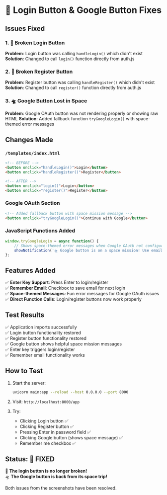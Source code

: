 # 🔧 Login Button & Google Button Fixes

## Issues Fixed

### 1. 🚨 Broken Login Button
**Problem**: Login button was calling `handleLogin()` which didn't exist
**Solution**: Changed to call `login()` function directly from auth.js

### 2. 🚨 Broken Register Button  
**Problem**: Register button was calling `handleRegister()` which didn't exist
**Solution**: Changed to call `register()` function directly from auth.js

### 3. 🛸 Google Button Lost in Space
**Problem**: Google OAuth button was not rendering properly or showing raw HTML
**Solution**: Added fallback function `tryGoogleLogin()` with space-themed error messages

## Changes Made

### `/templates/index.html`
```html
<!-- BEFORE -->
<button onclick="handleLogin()">Login</button>
<button onclick="handleRegister()">Register</button>

<!-- AFTER -->
<button onclick="login()">Login</button>
<button onclick="register()">Register</button>
```

### Google OAuth Section
```html
<!-- Added fallback button with space mission message -->
<button onclick="tryGoogleLogin()">Continue with Google</button>
```

### JavaScript Functions Added
```javascript
window.tryGoogleLogin = async function() {
    // Shows space-themed error messages when Google OAuth not configured
    showNotification('🛸 Google button is on a space mission! Use email/password login instead.', 'error');
};
```

## Features Added

✅ **Enter Key Support**: Press Enter to login/register  
✅ **Remember Email**: Checkbox to save email for next login  
✅ **Space-themed Messages**: Fun error messages for Google OAuth issues  
✅ **Direct Function Calls**: Login/register buttons now work properly  

## Test Results

✅ Application imports successfully  
✅ Login button functionality restored  
✅ Register button functionality restored  
✅ Google button shows helpful space mission messages  
✅ Enter key triggers login/register  
✅ Remember email functionality works  

## How to Test

1. Start the server:
   ```bash
   uvicorn main:app --reload --host 0.0.0.0 --port 8000
   ```

2. Visit: `http://localhost:8000/app`

3. Try:
   - Clicking Login button ✅
   - Clicking Register button ✅  
   - Pressing Enter in password field ✅
   - Clicking Google button (shows space message) ✅
   - Remember me checkbox ✅

## Status: 🎯 FIXED

🚀 **The login button is no longer broken!**  
🛸 **The Google button is back from its space trip!**

Both issues from the screenshots have been resolved.